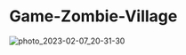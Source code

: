 # Game-Zombie-Village

![photo_2023-02-07_20-31-30](https://user-images.githubusercontent.com/123752824/217273336-7b6ae18d-71a6-47ec-a5f8-3f4881631e4a.jpg)
